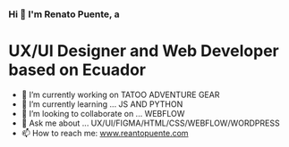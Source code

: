 ### Hi 👋 I'm Renato Puente, a <H1>UX/UI Designer and Web Developer based on Ecuador</H1>


- 🔭 I’m currently working on TATOO ADVENTURE GEAR
- 🌱 I’m currently learning ... JS AND PYTHON
- 👯 I’m looking to collaborate on ... WEBFLOW
- 💬 Ask me about ... UX/UI/FIGMA/HTML/CSS/WEBFLOW/WORDPRESS
- 📫 How to reach me: www.reantopuente.com
